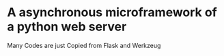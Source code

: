 # A asynchronous microframework of a python web server

Many Codes are just Copied from Flask and Werkzeug
